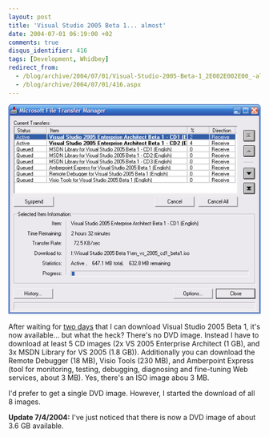 ```yaml
---
layout: post
title: 'Visual Studio 2005 Beta 1... almost'
date: 2004-07-01 06:19:00 +02
comments: true
disqus_identifier: 416
tags: [Development, Whidbey]
redirect_from:
  - /blog/archive/2004/07/01/Visual-Studio-2005-Beta-1_2E002E002E00_-almost.aspx
  - /blog/archive/2004/07/01/416.aspx
---
```


![Downloading Visual Studio 2005 Beta 1](/files/archive/VisualStudioDownload.PNG "Downloading Visual Studio 2005 Beta 1")

After waiting for [two days](/archive/2004/06/29/visual-studio-2005-beta-1-and-internet-file-select-and-upload-dialog/) that I can download Visual Studio 2005 Beta 1, it's now available... but what the heck? There's no DVD image. Instead I have to download at least 5 CD images (2x VS 2005 Enterprise Architect (1 GB), and 3x MSDN Library for VS 2005 (1.8 GB)). Additionally you can download the Remote Debugger (18 MB), Visio Tools (230 MB), and Amberpoint Express (tool for monitoring, testing, debugging, diagnosing and fine-tuning Web services, about 3 MB). Yes, there's an ISO image abou 3 MB.

I'd prefer to get a single DVD image. However, I started the download of all 8 images.

**Update 7/4/2004:** I've just noticed that there is now a DVD image of about 3.6 GB available.


